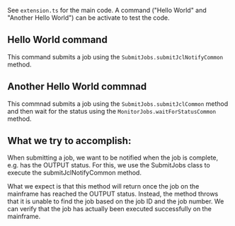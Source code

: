 See `extension.ts` for the main code. A command ("Hello World" and "Another Hello World") can be activate to test the code.

## Hello World command
This command submits a job using the `SubmitJobs.submitJclNotifyCommon` method. 

## Another Hello World commnad
This commnad submits a job using the `SubmitJobs.submitJclCommon` method and then wait for the status using the `MonitorJobs.waitForStatusCommon` method.

## What we try to accomplish:
When submitting a job, we want to be notified when the job is complete, e.g. has the OUTPUT status. For this, we use the SubmitJobs class to execute the submitJclNotifyCommon method.

What we expect is that this method will return once the job on the mainframe has reached the OUTPUT status. Instead, the method throws that it is unable to find the job based on the job ID and the job number. We can verify that the job has actually been executed successfully on the mainframe.

